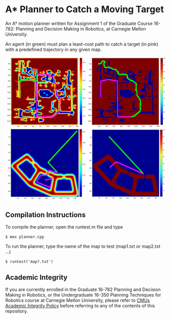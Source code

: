 # A* Planner to Catch a Moving Target
An A* motion planner written for Assignment 1 of the Graduate Course 16-782: Planning and Decision Making in Robotics, at Carnegie Mellon University.

An agent (in green) must plan a least-cost path to catch a target (in pink) with a predefined trajectory in any given map.

![Example](/images/maps.png)

## Compilation Instructions
To compile the planner, open the runtest.m file and type
```console
$ mex planner.cpp
```

To run the planner, type the name of the map to test (map1.txt or map2.txt ...)
```console
$ runtest('map?.txt')
```

## Academic Integrity
If you are currently enrolled in the Graduate 16-782 Planning and Decision Making in Robotics, or the Undergraduate 16-350 Planning Techniques for Robotics course at Carnegie Mellon University, please refer to [CMUs Academic Integrity Policy](https://www.cmu.edu/policies/student-and-student-life/academic-integrity.html) before referring to any of the contents of this repository.